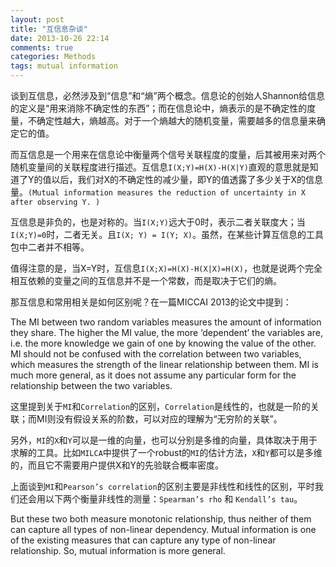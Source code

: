 ```yaml
---
layout: post
title: "互信息杂谈"
date: 2013-10-26 22:14
comments: true
categories: Methods
tags: mutual information
---
```

谈到互信息，必然涉及到“信息”和“熵”两个概念。信息论的创始人Shannon给信息的定义是“用来消除不确定性的东西”；而在信息论中，熵表示的是不确定性的度量，不确定性越大，熵越高。对于一个熵越大的随机变量，需要越多的信息量来确定它的值。

而互信息是一个用来在信息论中衡量两个信号关联程度的度量，后其被用来对两个随机变量间的关联程度进行描述。互信息`I(X;Y)=H(X)-H(X|Y)`直观的意思就是知道了Y的值以后，我们对X的不确定性的减少量，即Y的值透露了多少关于X的信息量。`(Mutual information measures the reduction of uncertainty in X after observing Y. )`

互信息是非负的，也是对称的。当`I(X;Y)`远大于0时，表示二者关联度大；当`I(X;Y)=0`时，二者无关。且`I(X; Y) = I(Y; X)`。虽然，在某些计算互信息的工具包中二者并不相等。<!--more-->

值得注意的是，当X=Y时，互信息`I(X;X)=H(X)-H(X|X)=H(X)`，也就是说两个完全相互依赖的变量之间的互信息并不是一个常数，而是取决于它们的熵。

那互信息和常用相关是如何区别呢？在一篇MICCAI 2013的论文中提到：

The MI between two random variables measures the amount of information they share. The higher the MI value, the more ‘dependent’ the variables are, i.e. the more knowledge we gain of one by knowing the value of the other. MI should not be confused with the correlation between two variables, which measures the strength of the linear relationship between them. MI is much more general, as it does not assume any particular form for the relationship between the two variables.

这里提到关于`MI`和`Correlation`的区别，`Correlation`是线性的，也就是一阶的关联；而MI则没有假设关系的阶数，可以对应的理解为“无穷阶的关联”。

另外，`MI`的`X`和`Y`可以是一维的向量，也可以分别是多维的向量，具体取决于用于求解的工具。比如`MILCA`中提供了一个robust的`MI`的估计方法，`X`和`Y`都可以是多维的，而且它不需要用户提供X和Y的先验联合概率密度。

上面谈到`MI`和`Pearson’s correlation`的区别主要是非线性和线性的区别，平时我们还会用以下两个衡量非线性的测量：`Spearman’s rho` 和 `Kendall’s tau`。

But these two both measure monotonic relationship, thus neither of them can capture all types of non-linear dependency. Mutual information is one of the existing measures that can capture any type of non-linear relationship. So, mutual information is more general. 
